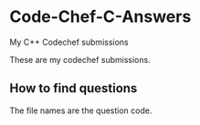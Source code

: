 # Code-Chef-C-Answers
My C++ Codechef submissions

These are my codechef submissions.

## How to find questions
The file names are the question code.

